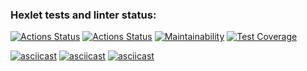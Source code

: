 ### Hexlet tests and linter status:
[![Actions Status](https://github.com/artem6367/php-project-48/actions/workflows/hexlet-check.yml/badge.svg)](https://github.com/artem6367/php-project-48/actions)
[![Actions Status](https://github.com/artem6367/php-project-48/actions/workflows/ci.yml/badge.svg)](https://github.com/artem6367/php-project-48/actions)
[![Maintainability](https://api.codeclimate.com/v1/badges/2302a0f6a18782a76303/maintainability)](https://codeclimate.com/github/artem6367/php-project-48/maintainability)
[![Test Coverage](https://api.codeclimate.com/v1/badges/2302a0f6a18782a76303/test_coverage)](https://codeclimate.com/github/artem6367/php-project-48/test_coverage)

[![asciicast](https://asciinema.org/a/641969.svg)](https://asciinema.org/a/641969)
[![asciicast](https://asciinema.org/a/642323.svg)](https://asciinema.org/a/642323)
[![asciicast](https://asciinema.org/a/644410.svg)](https://asciinema.org/a/644410)
